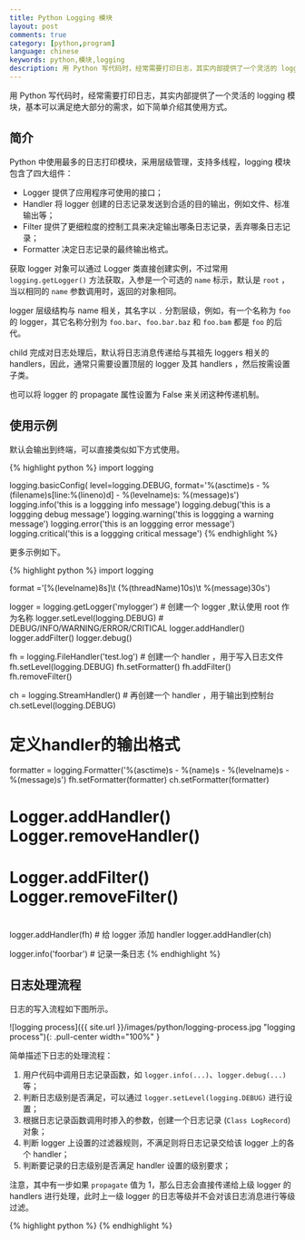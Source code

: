 ```yaml
---
title: Python Logging 模块
layout: post
comments: true
category: [python,program]
language: chinese
keywords: python,模块,logging
description: 用 Python 写代码时，经常需要打印日志，其实内部提供了一个灵活的 logging 模块，基本可以满足绝大部分的需求，如下简单介绍其使用方式。
---
```


用 Python 写代码时，经常需要打印日志，其实内部提供了一个灵活的 logging 模块，基本可以满足绝大部分的需求，如下简单介绍其使用方式。

<!-- more -->

## 简介

Python 中使用最多的日志打印模块，采用层级管理，支持多线程，logging 模块包含了四大组件：

* Logger 提供了应用程序可使用的接口；
* Handler 将 logger 创建的日志记录发送到合适的目的输出，例如文件、标准输出等；
* Filter 提供了更细粒度的控制工具来决定输出哪条日志记录，丢弃哪条日志记录；
* Formatter 决定日志记录的最终输出格式。

获取 logger 对象可以通过 Logger 类直接创建实例，不过常用 `logging.getLogger()` 方法获取，入参是一个可选的 `name` 标示，默认是 `root` ，当以相同的 `name` 参数调用时，返回的对象相同。

logger 层级结构与 name 相关，其名字以 `.` 分割层级，例如，有一个名称为 `foo` 的 logger，其它名称分别为 `foo.bar`、`foo.bar.baz` 和 `foo.bam` 都是 `foo` 的后代。

<!---
logger有一个"有效等级（effective level）"的概念。如果一个logger上没有被明确设置一个level，那么该logger就是使用它parent的level;如果它的parent也没有明确设置level则继续向上查找parent的parent的有效level，依次类推，直到找到个一个明确设置了level的祖先为止。需要说明的是，root logger总是会有一个明确的level设置（默认为 WARNING）。当决定是否去处理一个已发生的事件时，logger的有效等级将会被用来决定是否将该事件传递给该logger的handlers进行处理。
-->

child 完成对日志处理后，默认将日志消息传递给与其祖先 loggers 相关的 handlers，因此，通常只需要设置顶层的 logger 及其 handlers ，然后按需设置子类。

也可以将 logger 的 propagate 属性设置为 False 来关闭这种传递机制。

<!---
常见的错误输出方式如下所示。<ul><li>
对于程序正常的输出使用，如提示输入密码等：print()。</li><li>
输出正常执行过程，通常用于状态监测和错误诊断：loging.info()/logging.debug()。debug()用于显示更详细的信息。</li><li>
针对于正常流程的事件：logging.warning()。用户程序不能做什么，但是仍需要提示。</li><li>
针对运行时期的一个事件报告一个错误：抛出异常。</li><li>
输出错误并退出：logging.error()/logging.exception()/logging.critical()。</li></ul>
整个模块由四部分组成：loggers(暴露给应用程序的接口), handlers(将loggers创建的记录分发给不同目的地), filters(过滤那些记录需要输出), formatters(指定记录的格式)。
-->

## 使用示例

默认会输出到终端，可以直接类似如下方式使用。


{% highlight python %}
import logging

logging.basicConfig(
	level=logging.DEBUG,
	format='%(asctime)s - %(filename)s[line:%(lineno)d] - %(levelname)s: %(message)s')
logging.info('this is a loggging info message')
logging.debug('this is a loggging debug message')
logging.warning('this is loggging a warning message')
logging.error('this is an loggging error message')
logging.critical('this is a loggging critical message')
{% endhighlight %}

更多示例如下。

{% highlight python %}
import logging

format ='[%(levelname)8s]\t (%(threadName)10s)\t %(message)30s')

logger = logging.getLogger('mylogger')    # 创建一个 logger ,默认使用 root 作为名称
logger.setLevel(logging.DEBUG)            # DEBUG/INFO/WARNING/ERROR/CRITICAL
logger.addHandler()
logger.addFilter()
logger.debug()

fh = logging.FileHandler('test.log')      # 创建一个 handler ，用于写入日志文件
fh.setLevel(logging.DEBUG)
fh.setFormatter()
fh.addFilter()
fh.removeFilter()

ch = logging.StreamHandler()              # 再创建一个 handler ，用于输出到控制台
ch.setLevel(logging.DEBUG)

# 定义handler的输出格式
formatter = logging.Formatter('%(asctime)s - %(name)s - %(levelname)s - %(message)s')
fh.setFormatter(formatter)
ch.setFormatter(formatter)

# Logger.addHandler() Logger.removeHandler()
# Logger.addFilter()  Logger.removeFilter()
#
logger.addHandler(fh)                     # 给 logger 添加 handler
logger.addHandler(ch)

logger.info('foorbar')                    # 记录一条日志
{% endhighlight %}


## 日志处理流程

日志的写入流程如下图所示。

![logging process]({{ site.url }}/images/python/logging-process.jpg "logging process"){: .pull-center width="100%" }

简单描述下日志的处理流程：

1. 用户代码中调用日志记录函数，如 `logger.info(...)`、`logger.debug(...)` 等；
2. 判断日志级别是否满足，可以通过 `logger.setLevel(logging.DEBUG)` 进行设置；
3. 根据日志记录函数调用时掺入的参数，创建一个日志记录 (`Class LogRecord`) 对象；
4. 判断 logger 上设置的过滤器规则，不满足则将日志记录交给该 logger 上的各个 handler；
5. 判断要记录的日志级别是否满足 handler 设置的级别要求；

<!--
6）判断该处理器上设置的过滤器是否拒绝这条日志记录，如果该处理器上的某个过滤器拒绝，则该日志记录会被当前处理器丢弃并终止后续的操作，如果当前处理器上设置的过滤器不拒绝这条日志记录或当前处理器上没有设置过滤器测继续下一步操作；
7）如果能到这一步，说明这条日志记录经过了层层关卡允许被输出了，此时当前处理器会根据自身被设置的格式器（如果没有设置则使用默认格式）将这条日志记录进行格式化，最后将格式化后的结果输出到指定位置（文件、网络、类文件的Stream等）；
8）如果日志器被设置了多个处理器的话，上面的第5-8步会执行多次；
9）这里才是完整流程的最后一步：判断该日志器输出的日志消息是否需要传递给上一级logger（之前提到过，日志器是有层级关系的）的处理器，如果propagate属性值为1则表示日志消息将会被输出到处理器指定的位置，同时还会被传递给parent日志器的handlers进行处理直到当前日志器的propagate属性为0停止，如果propagate值为0则表示不向parent日志器的handlers传递该消息，到此结束。
可见，一条日志信息要想被最终输出需要依次经过以下几次过滤：
日志器等级过滤；
日志器的过滤器过滤；
日志器的处理器等级过滤；
日志器的处理器的过滤器过滤；
-->

注意，其中有一步如果 `propagate` 值为 1，那么日志会直接传递给上级 logger 的 handlers 进行处理，此时上一级 logger 的日志等级并不会对该日志消息进行等级过滤。

<!--
Logger命名采用父子继承关系，使用 getLogger()函数，默认为root，所有的记录都会传递给父节点，可以将 propagate 设置为 False 取消这一属性。注意如果使用getLogger()创建时没有指定等级，则继承使用父节点等级。<br><br>

Handlers指定分发的对象，如文件、终端等。<br><br>

运行后， 在控制台和日志文件都有一条日志。日志采用父子关系 logger 的 name 的命名方式可以表示 logger 之间的父子关系。比如：<br>
parent_logger = logging.getLogger('foo')<br>
child_logger = logging.getLogger('foo.bar')<br><br>

可以通过 logging.getLogger() 或者 logging.getLogger("") 得到 root logger 的实例。

<ol><li>
logging.getLogger([name])<br>
返回一个 logger 实例，如果没有指定 name ，返回 root logger 。只要 name 相同，返回的 logger 实例都是同一个而且只有一个，即 name 和 logger 实例是一一对应的。这意味着，无需把 logger 实例在各个模块中传递。只要知道 name ，就能得到同一个 logger 实例。</li><br><li>

logger.setLevel(lvl)<br>
设置 logger/Handler 的 level ， level 有以下几个级别 NOTSET &lt; DEBUG &lt; INFO &lt; WARNING &lt; ERROR &lt; CRITICAL ，如果把 loger 的级别设置为 INFO ，那么小于 INFO 级别的日志都不输出，大于等于 INFO 级别的日志都输出。</li><br><li>

Logger.addHandler(hdlr)<br>
logger 可以通过 handler 来处理日志， handler 主要有以下两种：A) StreamHandler ，输出到控制台；B) FileHandler ，输出到文件。</li><br><li>

logging.basicConfig([**kwargs])
* 这个函数用来配置root logger， 为root logger创建一个StreamHandler，
设置默认的格式。
* 这些函数： logging.debug()、logging.info()、logging.warning()、
logging.error()、logging.critical() 如果调用的时候发现root logger没有任何
handler， 会自动调用basicConfig添加一个handler
* 如果root logger已有handler， 这个函数不做任何事情

使用basicConfig来配置root logger的输出格式和level：
Python代码  收藏代码

import logging
logging.basicConfig(format='%(levelname)s:%(message)s', level=logging.DEBUG)
logging.debug('This message should appear on the console')





Logger.exception()与Logger.error()相似，区别在于前者会同时 dumps a stack，通常用于异常处理程序。<br>
Logger.log("message", logging.DEBUG)同时会指定logging的级别。<br><br>

可以使用 fileConfig() 通过配置文件对 logging 进行配置，详见HOWTO。
</li></ol>


DRC：Disaster Recovery Center

http://python.jobbole.com/86887/

官方帮助文档 <a href="https://docs.python.org/2/howto/logging.html">Howto</a> ，详细的可以参考 <a href="https://docs.python.org/2/howto/logging-cookbook.html#logging-cookbook">logging cookbook</a>。<br><br>

https://www.cnblogs.com/CJOKER/p/8295272.html
-->







{% highlight python %}
{% endhighlight %}
